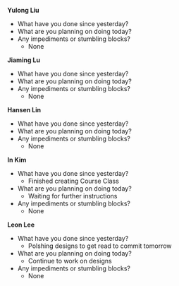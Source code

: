 **Yulong Liu**

- What have you done since yesterday?
- What are you planning on doing today?
- Any impediments or stumbling blocks?
  - None

**Jiaming Lu**

- What have you done since yesterday?
- What are you planning on doing today?
- Any impediments or stumbling blocks?
  - None

**Hansen Lin**

- What have you done since yesterday?
- What are you planning on doing today?
- Any impediments or stumbling blocks?
  - None

**In Kim**
- What have you done since yesterday?
  - Finished creating Course Class
- What are you planning on doing today?
  - Waiting for further instructions
- Any impediments or stumbling blocks?
  - None

**Leon Lee**
- What have you done since yesterday?
  - Polshing designs to get read to commit tomorrow
- What are you planning on doing today?
  - Continue to work on designs 
- Any impediments or stumbling blocks?
  - None

